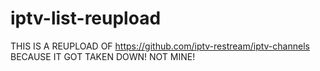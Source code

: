 # iptv-list-reupload

THIS IS A REUPLOAD OF https://github.com/iptv-restream/iptv-channels BECAUSE IT GOT TAKEN DOWN!
NOT MINE!
